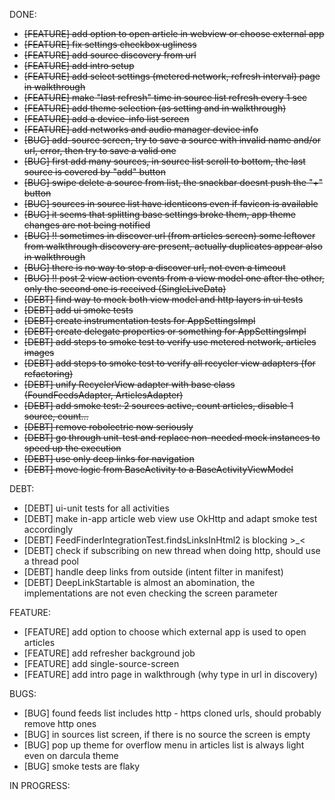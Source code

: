 DONE:<s>
- [FEATURE] add option to open article in webview or choose external app
- [FEATURE] fix settings checkbox ugliness
- [FEATURE] add source discovery from url
- [FEATURE] add intro setup
- [FEATURE] add select settings (metered network, refresh interval)
page in walkthrough
- [FEATURE] make "last refresh" time in source list refresh every 1 sec
- [FEATURE] add theme selection (as setting and in walkthrough)
- [FEATURE] add a device-info list screen
- [FEATURE] add networks and audio manager device info
- [BUG] add-source screen, try to save a source with invalid name and/or url, error, then try to save a valid one
- [BUG] first add many sources, in source list scroll to bottom, the last source is covered by "add" button
- [BUG] swipe delete a source from list, the snackbar doesnt push the "+" button
- [BUG] sources in source list have identicons even if favicon is available
- [BUG] it seems that splitting base settings broke them, app theme changes are not being notified
- [BUG] !! sometimes in discover url (from articles screen) some leftover from walkthrough discovery are present, actually duplicates appear also in walkthrough
- [BUG] there is no way to stop a discover url, not even a timeout
- [BUG] !! post 2 view action events from a view model one after the other, only the second one is received (SingleLiveData)
- [DEBT] find way to mock both view model and http layers in ui tests
- [DEBT] add ui smoke tests
- [DEBT] create instrumentation tests for AppSettingsImpl
- [DEBT] create delegate properties or something for AppSettingsImpl
- [DEBT] add steps to smoke test to verify use metered network, articles images
- [DEBT] add steps to smoke test to verify all recycler view adapters (for refactoring)
- [DEBT] unify RecyclerView adapter with base class (FoundFeedsAdapter, ArticlesAdapter)
- [DEBT] add smoke test: 2 sources active, count articles, disable 1 source, count...
- [DEBT] remove robolectric now seriously
- [DEBT] go through unit-test and replace non-needed mock instances to speed up the execution
- [DEBT] use only deep links for navigation
- [DEBT] move logic from BaseActivity to a BaseActivityViewModel
</s>

DEBT:
- [DEBT] ui-unit tests for all activities
- [DEBT] make in-app article web view use OkHttp and adapt smoke test accordingly 
- [DEBT] FeedFinderIntegrationTest.findsLinksInHtml2 is blocking >_<
- [DEBT] check if subscribing on new thread when doing http, should use a thread pool
- [DEBT] handle deep links from outside (intent filter in manifest)
- [DEBT] DeepLinkStartable is almost an abomination, the implementations are not even checking the screen parameter

FEATURE:
- [FEATURE] add option to choose which external app is used to open articles
- [FEATURE] add refresher background job
- [FEATURE] add single-source-screen
- [FEATURE] add intro page in walkthrough (why type in url in discovery)

BUGS:
- [BUG] found feeds list includes http - https cloned urls, should probably remove http ones
- [BUG] in sources list screen, if there is no source the screen is empty
- [BUG] pop up theme for overflow menu in articles list is always light even on darcula theme
- [BUG] smoke tests are flaky

IN PROGRESS:
